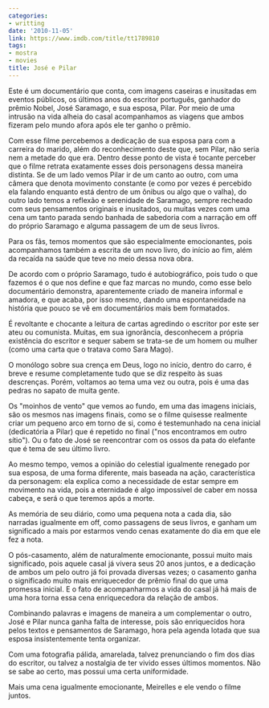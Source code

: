 ```yaml
---
categories:
- writting
date: '2010-11-05'
link: https://www.imdb.com/title/tt1789810
tags:
- mostra
- movies
title: José e Pilar
---
```


Este é um documentário que conta, com imagens caseiras e inusitadas em eventos públicos, os últimos anos do escritor português, ganhador do prêmio Nobel, José Saramago, e sua esposa, Pilar. Por meio de uma intrusão na vida alheia do casal acompanhamos as viagens que ambos fizeram pelo mundo afora após ele ter ganho o prêmio.

Com esse filme percebemos a dedicação de sua esposa para com a carreira do marido, além do reconhecimento deste que, sem Pilar, não seria nem a metade do que era. Dentro desse ponto de vista é tocante perceber que o filme retrata exatamente esses dois personagens dessa maneira distinta. Se de um lado vemos Pilar ir de um canto ao outro, com uma câmera que denota movimento constante (e como por vezes é percebido ela falando enquanto está dentro de um ônibus ou algo que o valha), do outro lado temos a reflexão e serenidade de Saramago, sempre recheado com seus pensamentos originais e inusitados, ou muitas vezes com uma cena um tanto parada sendo banhada de sabedoria com a narração em off do próprio Saramago e alguma passagem de um de seus livros.

Para os fãs, temos momentos que são especialmente emocionantes, pois acompanhamos também a escrita de um novo livro, do início ao fim, além da recaída na saúde que teve no meio dessa nova obra.

De acordo com o próprio Saramago, tudo é autobiográfico, pois tudo o que fazemos é o que nos define e que faz marcas no mundo, como esse belo documentário demonstra, aparentemente criado de maneira informal e amadora, e que acaba, por isso mesmo, dando uma espontaneidade na história que pouco se vê em documentários mais bem formatados.

É revoltante e chocante a leitura de cartas agredindo o escritor por este ser ateu ou comunista. Muitas, em sua ignorância, desconhecem a própria existência do escritor e sequer sabem se trata-se de um homem ou mulher (como uma carta que o tratava como Sara Mago).

O monólogo sobre sua crença em Deus, logo no início, dentro do carro, é breve e resume completamente tudo que se diz respeito às suas descrenças. Porém, voltamos ao tema uma vez ou outra, pois é uma das pedras no sapato de muita gente.

Os "moinhos de vento" que vemos ao fundo, em uma das imagens iniciais, são os mesmos nas imagens finais, como se o filme quisesse realmente criar um pequeno arco em torno de si, como é testemunhado na cena inicial (dedicatória a Pilar) que é repetido no final ("nos encontramos em outro sítio"). Ou o fato de José se reencontrar com os ossos da pata do elefante que é tema de seu último livro.

Ao mesmo tempo, vemos a opinião do celestial igualmente renegado por sua esposa, de uma forma diferente, mais baseada na ação, característica da personagem: ela explica como a necessidade de estar sempre em movimento na vida, pois a eternidade é algo impossível de caber em nossa cabeça, e será o que teremos após a morte.

As memória de seu diário, como uma pequena nota a cada dia, são narradas igualmente em off, como passagens de seus livros, e ganham um significado a mais por estarmos vendo cenas exatamente do dia em que ele fez a nota.

O pós-casamento, além de naturalmente emocionante, possui muito mais significado, pois aquele casal já vivera seus 20 anos juntos, e a dedicação de ambos um pelo outro já foi provada diversas vezes; o casamento ganha o significado muito mais enriquecedor de prêmio final do que uma promessa inicial. E o fato de acompanharmos a vida do casal já há mais de uma hora torna essa cena enriquecedora da relação de ambos.

Combinando palavras e imagens de maneira a um complementar o outro, José e Pilar nunca ganha falta de interesse, pois são enriquecidos hora pelos textos e pensamentos de Saramago, hora pela agenda lotada que sua esposa insistentemente tenta organizar.

Com uma fotografia pálida, amarelada, talvez prenunciando o fim dos dias do escritor, ou talvez a nostalgia de ter vivido esses últimos momentos. Não se sabe ao certo, mas possui uma certa uniformidade.

Mais uma cena igualmente emocionante, Meirelles e ele vendo o filme juntos.